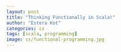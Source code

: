 ```yaml
---
layout: post
title: "Thinking Functionally in Scala!"
author: "Estera Kot"
categories: cs
tags: [scala, programming]
image: cs/functional-programming.jpg
---
```


